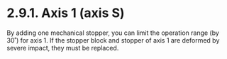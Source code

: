 ﻿# 2.9.1. Axis 1 (axis S)

By adding one mechanical stopper, you can limit the operation range (by 30˚) for axis 1. If the stopper block and stopper of axis 1 are deformed by severe impact, they must be replaced.
